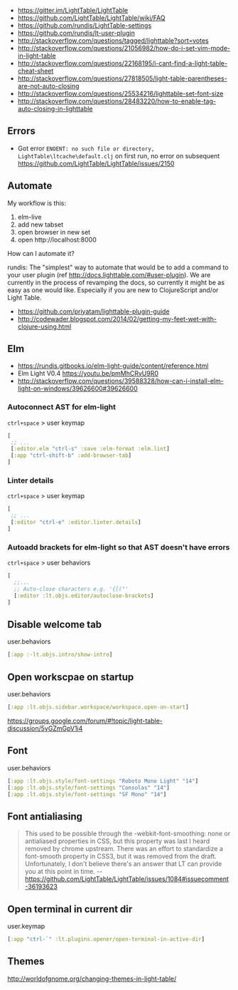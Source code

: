 - https://gitter.im/LightTable/LightTable
- https://github.com/LightTable/LightTable/wiki/FAQ
- https://github.com/rundis/LightTable-settings
- https://github.com/rundis/lt-user-plugin
- http://stackoverflow.com/questions/tagged/lighttable?sort=votes
- http://stackoverflow.com/questions/21056982/how-do-i-set-vim-mode-in-light-table
- http://stackoverflow.com/questions/22168195/i-cant-find-a-light-table-cheat-sheet
- http://stackoverflow.com/questions/27818505/light-table-parentheses-are-not-auto-closing
- http://stackoverflow.com/questions/25534216/lighttable-set-font-size
- http://stackoverflow.com/questions/28483220/how-to-enable-tag-auto-closing-in-lighttable

## Errors

- Got error `ENOENT: no such file or directory,  LightTable\ltcache\default.clj` on first run, no error on subsequent https://github.com/LightTable/LightTable/issues/2150

## Automate

My workflow is this:

1. elm-live
2. add new tabset
3. open browser in new set
4. open http://localhost:8000

How can I automate it?

rundis: The "simplest" way to automate that would be to add a command to your user plugin (ref http://docs.lighttable.com/#user-plugin). We are currently in the process of revamping the docs, so currently it might be as easy as one would like. Especially if you are new to ClojureScript and/or Light Table.

- https://github.com/priyatam/lighttable-plugin-guide
- http://codewader.blogspot.com/2014/02/getting-my-feet-wet-with-clojure-using.html

## Elm

- https://rundis.gitbooks.io/elm-light-guide/content/reference.html
- Elm Light V0.4 https://youtu.be/pmMhCRvU9R0
- http://stackoverflow.com/questions/39588328/how-can-i-install-elm-light-on-windows/39626600#39626600

### Autoconnect AST for elm-light

`ctrl+space` > user keymap

```clojure
[
 ;; ...
 [:editor.elm "ctrl-s" :save :elm-format :elm.lint]
 [:app "ctrl-shift-b" :add-browser-tab]
]
```

### Linter details

`ctrl+space` > user keymap

```clojure
[
 ;; ...
 [:editor "ctrl-e" :editor.linter.details]
]
```

### Autoadd brackets for elm-light so that AST doesn't have errors

`ctrl+space` > user behaviors

```clojure
[
  ;;...
  ;; Auto-close characters e.g. '{[("'
  [:editor :lt.objs.editor/autoclose-brackets]
]
```

## Disable welcome tab

user.behaviors

```clojure
[:app :-lt.objs.intro/show-intro]
```

## Open workscpae on startup

user.behaviors

```clojure
[:app :lt.objs.sidebar.workspace/workspace.open-on-start]
```

https://groups.google.com/forum/#!topic/light-table-discussion/5yGZmGpV1i4

## Font

user.behaviors

```clojure
[:app :lt.objs.style/font-settings "Roboto Mono Light" "14"]
[:app :lt.objs.style/font-settings "Consolas" "14"]
[:app :lt.objs.style/font-settings "SF Mono" "14"]
```

## Font antialiasing

> This used to be possible through the -webkit-font-smoothing: none or antialiased properties in CSS, but this property was last I heard removed by chrome upstream. There was an effort to standardize a font-smooth property in CSS3, but it was removed from the draft. Unfortunately, I don't believe there's an answer that LT can provide you at this point in time.
> -- https://github.com/LightTable/LightTable/issues/1084#issuecomment-36193623

## Open terminal in current dir

user.keymap

```clojure
[:app "ctrl-`" :lt.plugins.opener/open-terminal-in-active-dir]
```

## Themes

http://worldofgnome.org/changing-themes-in-light-table/

